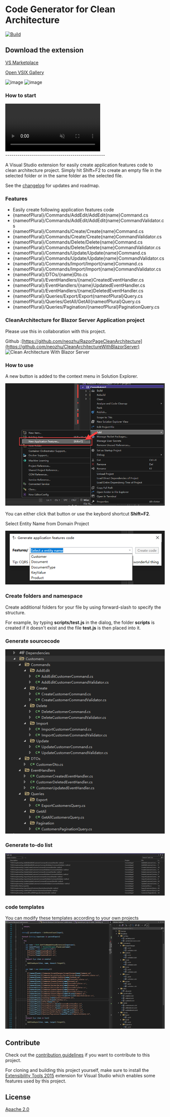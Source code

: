 # Code Generator for Clean Architecture 

[![Build](https://github.com/neozhu/CleanArchitectureCodeGenerator/actions/workflows/build.yml/badge.svg)](https://github.com/neozhu/CleanArchitectureCodeGenerator/actions/workflows/build.yml)

## Download the extension

[VS Marketplace](https://marketplace.visualstudio.com/items?itemName=neozhu.247365)

[Open VSIX Gallery](https://www.vsixgallery.com/extension/CleanArchitecture_CodeGenerator_BlazorApp)

![image](https://github.com/neozhu/CleanArchitectureCodeGenerator/assets/1549611/fbcce4ee-f14a-47c5-8dd3-37503f4ec52e)
![image](https://github.com/neozhu/CleanArchitectureCodeGenerator/assets/1549611/72b3800a-58e5-4853-ba7e-f1d7a46286be)


### How to start

<div><video controls src="https://user-images.githubusercontent.com/1549611/197116874-f28414ca-7fc1-463a-b887-0754a5bb3e01.mp4" muted="false"></video></div>
-------------------------------------------------

A Visual Studio extension for easily create application features code  to clean architecture project. Simply hit Shift+F2 to create an empty file in the
selected folder or in the same folder as the selected file.

See the [changelog](CHANGELOG.md) for updates and roadmap.


### Features

- Easily create following application features code
- {nameofPlural}/Commands/AddEdit/AddEdit{name}Command.cs
- {nameofPlural}/Commands/AddEdit/AddEdit{name}CommandValidator.cs
- {nameofPlural}/Commands/Create/Create{name}Command.cs
- {nameofPlural}/Commands/Create/Create{name}CommandValidator.cs
- {nameofPlural}/Commands/Delete/Delete{name}Command.cs
- {nameofPlural}/Commands/Delete/Delete{name}CommandValidator.cs
- {nameofPlural}/Commands/Update/Update{name}Command.cs
- {nameofPlural}/Commands/Update/Update{name}CommandValidator.cs
- {nameofPlural}/Commands/Import/Import{name}Command.cs
- {nameofPlural}/Commands/Import/Import{name}CommandValidator.cs
- {nameofPlural}/DTOs/{name}Dto.cs
- {nameofPlural}/EventHandlers/{name}CreatedEventHandler.cs
- {nameofPlural}/EventHandlers/{name}UpdatedEventHandler.cs
- {nameofPlural}/EventHandlers/{name}DeletedEventHandler.cs
- {nameofPlural}/Queries/Export/Export{nameofPlural}Query.cs
- {nameofPlural}/Queries/GetAll/GetAll{nameofPlural}Query.cs
- {nameofPlural}/Queries/Pagination/{nameofPlural}PaginationQuery.cs

### CleanArchitecture for Blazor Server Application project
Please use this in collaboration with this project.

Github :[https://github.com/neozhu/RazorPageCleanArchitecture](https://github.com/neozhu/CleanArchitectureWithBlazorServer)
![Clean Architecture With Blazor Server](https://raw.githubusercontent.com/neozhu/CleanArchitectureWithBlazorServer/main/doc/page.png)

### How to use

A new button is added to the context menu in Solution Explorer.

![Add new file dialog](art/menu1.png)

You can either click that button or use the keybord shortcut **Shift+F2**.

Select Entity Name from Domain Project

![Add new file dialog](art/dialog1.png)

### Create folders and namespace

Create additional folders for your file by using forward-slash to
specify the structure.

For example, by typing **scripts/test.js** in the dialog, the
folder **scripts** is created if it doesn't exist and the file
**test.js** is then placed into it.

### Generate sourcecode
![Source code for application features](art/code.png)

### Generate to-do list
![to-do list](art/task-list.png)

### code templates
You can modify these templates according to your own projects
![tempaltes](art/template.png)

## Contribute
Check out the [contribution guidelines](.github/CONTRIBUTING.md)
if you want to contribute to this project.

For cloning and building this project yourself, make sure
to install the
[Extensibility Tools 2015](https://marketplace.visualstudio.com/items?itemName=MadsKristensen.ExtensibilityTools)
extension for Visual Studio which enables some features
used by this project.

## License
[Apache 2.0](LICENSE)
